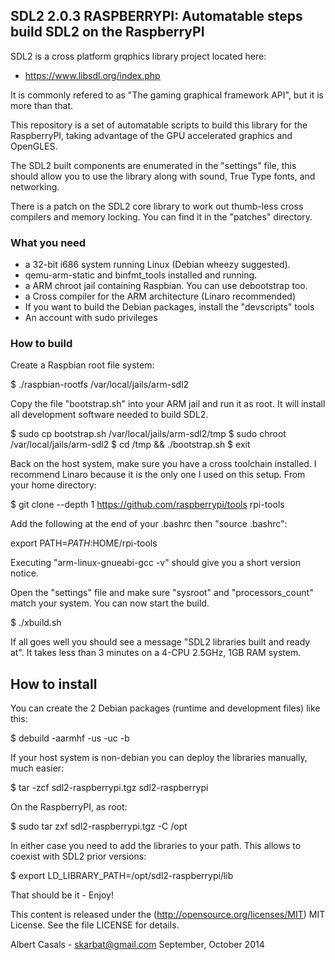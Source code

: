 ## SDL2 2.0.3 RASPBERRYPI: Automatable steps build SDL2 on the RaspberryPI

SDL2 is a cross platform grqphics library project located here:

 * https://www.libsdl.org/index.php

It is commonly refered to as "The gaming graphical framework API", but it is more than that.

This repository is a set of automatable scripts to build this library
for the RaspberryPI, taking advantage of the GPU accelerated graphics and OpenGLES.

The SDL2 built components are enumerated in the "settings" file, this should allow you
to use the library along with sound, True Type fonts, and networking.

There is a patch on the SDL2 core library to work out thumb-less cross compilers
and memory locking. You can find it in the "patches" directory.

### What you need

 * a 32-bit i686 system running Linux (Debian wheezy suggested).
 * qemu-arm-static and binfmt_tools installed and running.
 * a ARM chroot jail containing Raspbian. You can use debootstrap too.
 * a Cross compiler for the ARM architecture (Linaro recommended)
 * If you want to build the Debian packages, install the "devscripts" tools
 * An account with sudo privileges

### How to build

Create a Raspbian root file system:

 $ ./raspbian-rootfs /var/local/jails/arm-sdl2

Copy the file "bootstrap.sh" into your ARM jail and run it as root.
It will install all development software needed to build SDL2.

 $ sudo cp bootstrap.sh /var/local/jails/arm-sdl2/tmp
 $ sudo chroot /var/local/jails/arm-sdl2
 $ cd /tmp && ./bootstrap.sh
 $ exit

Back on the host system, make sure you have a cross toolchain installed.
I recommend Linaro because it is the only one I used on this setup. From your home directory:

 $ git clone --depth 1 https://github.com/raspberrypi/tools rpi-tools

Add the following at the end of your .bashrc then "source .bashrc":

 export PATH=$PATH:$HOME/rpi-tools

Executing "arm-linux-gnueabi-gcc -v" should give you a short version notice.

Open the "settings" file and make sure "sysroot" and "processors_count" match your system.
You can now start the build.

 $ ./xbuild.sh

If all goes well you should see a message "SDL2 libraries built and ready at".
It takes less than 3 minutes on a 4-CPU 2.5GHz, 1GB RAM system.

## How to install

You can create the 2 Debian packages (runtime and development files) like this:

 $ debuild -aarmhf -us -uc -b

If your host system is non-debian you can deploy the libraries manually, much easier:

 $ tar -zcf sdl2-raspberrypi.tgz sdl2-raspberrypi

On the RaspberryPI, as root:

 $ sudo tar zxf sdl2-raspberrypi.tgz -C /opt

In either case you need to add the libraries to your path. This allows to coexist
with SDL2 prior versions:

 $ export LD_LIBRARY_PATH=/opt/sdl2-raspberrypi/lib

That should be it - Enjoy!

This content is released under the (http://opensource.org/licenses/MIT) MIT License.
See the file LICENSE for details.

Albert Casals - skarbat@gmail.com
September, October 2014
